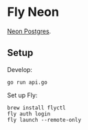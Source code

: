 # Fly Neon

[Neon Postgres](https://console.neon.tech/).

## Setup

Develop:

```
go run api.go
```

Set up Fly:

```
brew install flyctl
fly auth login
fly launch --remote-only
```
